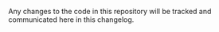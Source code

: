 Any changes to the code in this repository will be tracked and communicated here in this changelog. 

